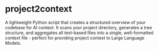 # project2context
A lightweight Python script that creates a structured overview of your codebase for AI context. It scans your project directory, generates a tree structure, and aggregates all text-based files into a single, well-formatted context file - perfect for providing project context to Large Language Models.
